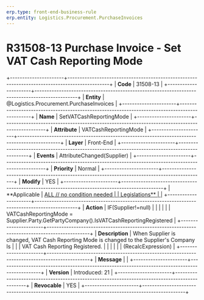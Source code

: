 ```yaml
---
erp.type: front-end-business-rule
erp.entity: Logistics.Procurement.PurchaseInvoices
---
```


# R31508-13 Purchase Invoice - Set VAT Cash Reporting Mode
+----------------------+-----------------------------------------------------------------------------------------------+
| **Code**             | 31508-13                                                                                      |
+----------------------+-----------------------------------------------------------------------------------------------+
| **Entity**           | @Logistics.Procurement.PurchaseInvoices                                                                               |
+----------------------+-----------------------------------------------------------------------------------------------+
| **Name**             | SetVATCashReportingMode                                                                       |
+----------------------+-----------------------------------------------------------------------------------------------+
| **Attribute**        | VATCashReportingMode                                                                          |
+----------------------+-----------------------------------------------------------------------------------------------+
| **Layer**            | Front-End                                                                                     |
+----------------------+-----------------------------------------------------------------------------------------------+
| **Events**           | AttributeChanged(Supplier)                                                                    |
+----------------------+-----------------------------------------------------------------------------------------------+
| **Priority**         | Normal                                                                                        |
+----------------------+-----------------------------------------------------------------------------------------------+
| **Modify**           | YES                                                                                           |
+----------------------+-----------------------------------------------------------------------------------------------+
| **Applicable         | [ALL // no condition needed                                                                   |
| Legislations**       | ](https://confluence.erp.net/display/techdoc/Country+Specific+Functionality)                  |
+----------------------+-----------------------------------------------------------------------------------------------+
| **Action**           | IF(Supplier!=null)                                                                            |
|                      |                                                                                               |
|                      | VATCashReportingMode = Supplier.Party.GetPartyCompany().IsVATCashReportingRegistered          |
+----------------------+-----------------------------------------------------------------------------------------------+
| **Description**      | When Supplier is changed, VAT Cash Reporting Mode is changed to the Supplier\'s Company Is    |
|                      | VAT Cash Reporting Registered.                                                                |
|                      |                                                                                               |
|                      | (RecalcExpression)                                                                            |
+----------------------+-----------------------------------------------------------------------------------------------+
| **Message**          |                                                                                               |
+----------------------+-----------------------------------------------------------------------------------------------+
| **Version**          | Introduced: 21                                                                                |
+----------------------+-----------------------------------------------------------------------------------------------+
| **Revocable**        | YES                                                                                           |
+----------------------+-----------------------------------------------------------------------------------------------+

  

  

  
